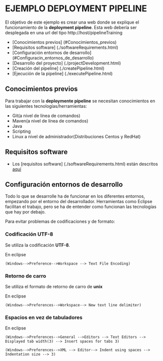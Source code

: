 EJEMPLO DEPLOYMENT PIPELINE
===========================

El objetivo de este ejemplo es crear una web donde se explique el funcionamiento
de la **deployment pipeline**. Esta web debería ser desplegada en una url del
tipo http://host/pipelineTraining 


* [Conocimientos previos] (#Conocimientos_previos)
* [Requisitos software] (./softwareRequirements.html)
* [Configuración entornos de desarrollo] (#Configuracin_entornos_de_desarrollo)
* [Desarrollo del proyecto] (./projectDevelopment.html)
* [Creación del pipeline] (./createPipeline.html)
* [Ejecución de la pipeline] (./executePipeline.html)

Conocimientos previos
---------------------

Para trabajar con la **deploymente pipeline** se necesitan conocimientos en las
siguientes tecnologías/herramientas:

* Git(a nivel de línea de comandos)
* Maven(a nivel de línea de comandos)
* Java
* Scripting
* Linux a nivel de administrador(Distribuciones Centos y RedHat)

Requisitos software
-------------------

* Los [requisitos software] (./softwareRequirements.html) están descritos
[aquí](./softwareRequirements.html)


Configuración entornos de desarrollo
------------------------------------

Todo lo que se desarrolle ha de funcionar en los diferentes entornos, empezando
por el entorno del desarrollador. Herramientas como Eclipse facilitan el trabajo,
pero se ha de entender como funcionan las tecnologías que hay por debajo.

Para evitar problemas de codificaciones y de formato:

### Codificación UTF-8
Se utiliza la codificación **UTF-8**.

En eclipse

```
(Windows-->Preference-->Workspace --> Text File Encoding)
```

### Retorno de carro
Se utiliza el formato de retorno de carro de **unix**

En eclipse

```
(Windows-->Preferences-->Workspace--> New text line delimiter)
```

### Espacios en vez de tabuladores

En eclipse

```
(Windows-->Preferences-->General -->Editors --> Text Editors --> 
Displayed tab width(3) --> Insert spaces for tabs 3)

(Windows-->Preferences-->XML --> Editor--> Indent using spaces --> 
Indentation size --> 3)
```